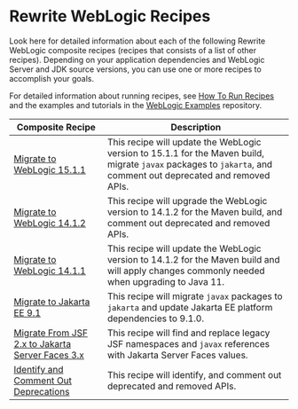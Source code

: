 # Rewrite WebLogic Recipes

Look here for detailed information about each of the following Rewrite WebLogic composite recipes (recipes that consists of a list of other recipes). Depending on your application dependencies and WebLogic Server and JDK source versions, you can use one or more recipes to accomplish your goals. 

For detailed information about running recipes, see [How To Run Recipes](./procedures/index.md) and the examples and tutorials in the [WebLogic Examples](https://github.com/oracle-samples/weblogic-examples) repository.

| Composite Recipe | Description |
| --- | --- |
| [Migrate to WebLogic 15.1.1](./recipes/migrate-to-weblogic-151100.md) | This recipe will update the WebLogic version to 15.1.1 for the Maven build, migrate `javax` packages to `jakarta`, and comment out deprecated and removed APIs. |
| [Migrate to WebLogic 14.1.2](./recipes/migrate-to-weblogic-141200.md) | This recipe will upgrade the WebLogic version to 14.1.2 for the Maven build, and comment out deprecated and removed APIs. |
| [Migrate to WebLogic 14.1.1](./recipes/migrate-to-weblogic-141100.md) | This recipe will update the WebLogic version to 14.1.2 for the Maven build and will apply changes commonly needed when upgrading to Java 11. |
| [Migrate to Jakarta EE 9.1](./recipes/migrate-to-jakarta-EE-9_1.md) | This recipe will migrate `javax` packages to `jakarta` and update Jakarta EE platform dependencies to 9.1.0. |
| [Migrate From JSF 2.x to Jakarta Server Faces 3.x](./recipes/jakarta-server-faces-3x.md) | This recipe will find and replace legacy JSF namespaces and `javax` references with Jakarta Server Faces values. |
| [Identify and Comment Out Deprecations](./recipes/identify-deprecations.md) | This recipe will identify, and comment out deprecated and removed APIs. |
